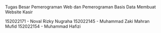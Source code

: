 Tugas Besar Pemerograman Web dan Pemerograman Basis Data Membuat Website Kasir

152022171 - Noval Rizky Nugraha
152022145 - Muhammad Zaki Mahran Mufid
152022154 - Muhammad Hafizi